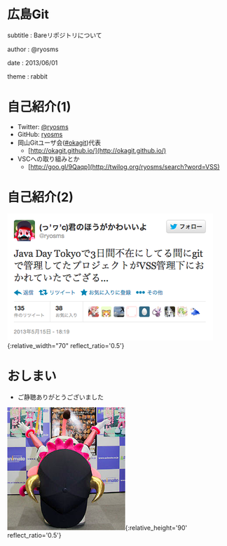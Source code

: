# 広島Git

subtitle
:	Bareリポジトリについて

author
:   @ryosms

date
:   2013/06/01

theme
:	rabbit

# 自己紹介(1)

* Twitter: [@ryosms](https://twitter.com/ryosms)
* GitHub: [ryosms](https://github.com/ryosms)
* 岡山Gitユーザ会([#okagit](https://twitter.com/search/realtime?q=%23okagit&src=typd))代表
	* [http://okagit.github.io/](http://okagit.github.io/)
* VSCへの取り組みとか
	* [http://goo.gl/9Qaqp](http://twilog.org/ryosms/search?word=VSS)

# 自己紹介(2)

![](./images/tweet.png){:relative_width="70" reflect_ratio='0.5'}



# おしまい

* ご静聴ありがとうございました

![](./images/bell6.png){:relative_height='90' reflect_ratio='0.5'}

